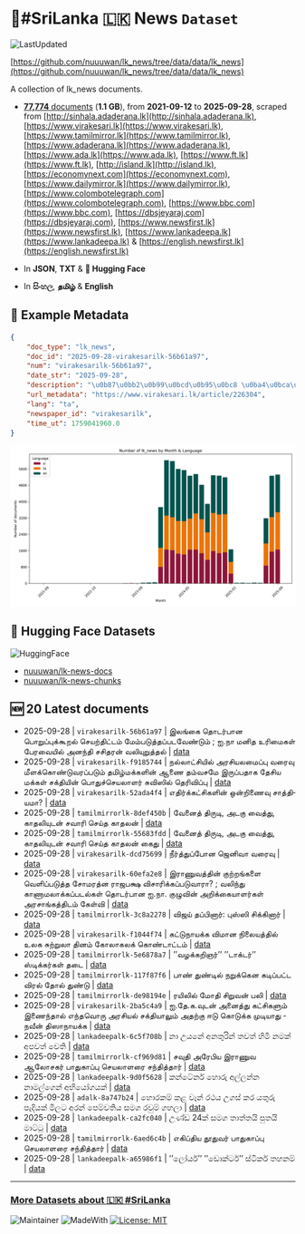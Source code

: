 # 📄#SriLanka 🇱🇰 News `Dataset`

![LastUpdated](https://img.shields.io/badge/last_updated-2025--09--28_12:23:10-green)

[https://github.com/nuuuwan/lk_news/tree/data/data/lk_news](https://github.com/nuuuwan/lk_news/tree/data/data/lk_news)

A collection of lk_news documents.

- [**77,774** documents](https://github.com/nuuuwan/lk_news/tree/data/data/lk_news) (**1.1 GB**), from **2021-09-12** to **2025-09-28**, scraped from [http://sinhala.adaderana.lk](http://sinhala.adaderana.lk), [https://www.virakesari.lk](https://www.virakesari.lk), [https://www.tamilmirror.lk](https://www.tamilmirror.lk), [https://www.adaderana.lk](https://www.adaderana.lk), [https://www.ada.lk](https://www.ada.lk), [https://www.ft.lk](https://www.ft.lk), [http://island.lk](http://island.lk), [https://economynext.com](https://economynext.com), [https://www.dailymirror.lk](https://www.dailymirror.lk), [https://www.colombotelegraph.com](https://www.colombotelegraph.com), [https://www.bbc.com](https://www.bbc.com), [https://dbsjeyaraj.com](https://dbsjeyaraj.com), [https://www.newsfirst.lk](https://www.newsfirst.lk), [https://www.lankadeepa.lk](https://www.lankadeepa.lk) & [https://english.newsfirst.lk](https://english.newsfirst.lk)

- In **JSON**, **TXT** & **🤗 Hugging Face**

- In **සිංහල**, **தமிழ்** & **English**

## 📝 Example Metadata

```json
{
    "doc_type": "lk_news",
    "doc_id": "2025-09-28-virakesarilk-56b61a97",
    "num": "virakesarilk-56b61a97",
    "date_str": "2025-09-28",
    "description": "\u0b87\u0bb2\u0b99\u0bcd\u0b95\u0bc8 \u0ba4\u0bca\u0b9f\u0bb0\u0bcd\u0baa\u0bbe\u0ba9 \u0baa\u0bca\u0bb1\u0bc1\u0baa\u0bcd\u0baa\u0bc1\u0b95\u0bcd\u0b95\u0bc2\u0bb1\u0bb2\u0bcd  \u0b9a\u0bc6\u0baf\u0bb1\u0bcd\u0ba4\u0bbf\u0b9f\u0bcd\u0b9f\u0bae\u0bcd \u0bae\u0bc7\u0bae\u0bcd\u0baa\u0b9f\u0bc1\u0ba4\u0bcd\u0ba4\u0baa\u0bcd\u0baa\u0b9f\u0bb5\u0bc7\u0ba3\u0bcd\u0b9f\u0bc1\u0bae\u0bcd ;  \u0b90.\u0ba8\u0bbe \u0bae\u0ba9\u0bbf\u0ba4 \u0b89\u0bb0\u0bbf\u0bae\u0bc8\u0b95\u0bb3\u0bcd \u0baa\u0bc7\u0bb0\u0bb5\u0bc8\u0baf\u0bbf\u0bb2\u0bcd \u0b85\u0ba9\u0ba8\u0bcd\u0ba4\u0bbf \u0b9a\u0b9a\u0bbf\u0ba4\u0bb0\u0ba9\u0bcd \u0bb5\u0bb2\u0bbf\u0baf\u0bc1\u0bb1\u0bc1\u0ba4\u0bcd\u0ba4\u0bb2\u0bcd",
    "url_metadata": "https://www.virakesari.lk/article/226304",
    "lang": "ta",
    "newspaper_id": "virakesarilk",
    "time_ut": 1759041960.0
}
```

![Chart](https://raw.githubusercontent.com/nuuuwan/lk_news/refs/heads/data/data/lk_news/docs_by_month_and_lang.png)

## 🤗 Hugging Face Datasets

![HuggingFace](https://img.shields.io/badge/-HuggingFace-FDEE21?style=for-the-badge&logo=HuggingFace)

- [nuuuwan/lk-news-docs](https://huggingface.co/datasets/nuuuwan/lk-news-docs)
- [nuuuwan/lk-news-chunks](https://huggingface.co/datasets/nuuuwan/lk-news-chunks)

## 🆕 20 Latest documents

- 2025-09-28 | `virakesarilk-56b61a97` | இலங்கை தொடர்பான பொறுப்புக்கூறல்  செயற்திட்டம் மேம்படுத்தப்படவேண்டும் ;  ஐ.நா மனித உரிமைகள் பேரவையில் அனந்தி சசிதரன் வலியுறுத்தல் | [data](https://github.com/nuuuwan/lk_news/tree/data/data/lk_news/2020s/2025/2025-09-28-virakesarilk-56b61a97)
- 2025-09-28 | `virakesarilk-f9185744` | நல்லாட்சியில் அரசியலமைப்பு  வரைவு மீளக்கொண்டுவரப்படும்  தமிழ்மக்களின் ஆணை தம்வசமே இருப்பதாக தேசிய மக்கள் சக்தியின் பொதுச்செயலாளர்  சுவிஸில் தெரிவிப்பு | [data](https://github.com/nuuuwan/lk_news/tree/data/data/lk_news/2020s/2025/2025-09-28-virakesarilk-f9185744)
- 2025-09-28 | `virakesarilk-52ada4f4` | எதிர்க்­கட்­சி­களின் ஒன்­றி­ணைவு சாத்­தி­யமா? | [data](https://github.com/nuuuwan/lk_news/tree/data/data/lk_news/2020s/2025/2025-09-28-virakesarilk-52ada4f4)
- 2025-09-28 | `tamilmirrorlk-8def450b` | வேனைத் திருடி, அடகு வைத்து, காதலியுடன் சவாரி செய்த காதலன் | [data](https://github.com/nuuuwan/lk_news/tree/data/data/lk_news/2020s/2025/2025-09-28-tamilmirrorlk-8def450b)
- 2025-09-28 | `tamilmirrorlk-55683fdd` | வேனைத் திருடி, அடகு வைத்து, காதலியுடன் சவாரி செய்த காதலன் கைது | [data](https://github.com/nuuuwan/lk_news/tree/data/data/lk_news/2020s/2025/2025-09-28-tamilmirrorlk-55683fdd)
- 2025-09-28 | `virakesarilk-dcd75699` | நீர்த்­துப்­போன ஜெனிவா வரைவு | [data](https://github.com/nuuuwan/lk_news/tree/data/data/lk_news/2020s/2025/2025-09-28-virakesarilk-dcd75699)
- 2025-09-28 | `virakesarilk-60efa2e8` | இராணுவத்தின் குற்றங்களை வெளிப்படுத்த சோமரத்ன ராஜபக்ஷ விசாரிக்கப்படுவாரா? ; வலிந்து காணாமலாக்கப்படல்கள் தொடர்பான ஐ.நா. குழுவின் அறிக்கையாளர்கள் அரசாங்கத்திடம் கேள்வி | [data](https://github.com/nuuuwan/lk_news/tree/data/data/lk_news/2020s/2025/2025-09-28-virakesarilk-60efa2e8)
- 2025-09-28 | `tamilmirrorlk-3c8a2278` | விஜய் தப்பினார்: புஸ்ஸி சிக்கினார் | [data](https://github.com/nuuuwan/lk_news/tree/data/data/lk_news/2020s/2025/2025-09-28-tamilmirrorlk-3c8a2278)
- 2025-09-28 | `virakesarilk-f1044f74` | கட்டுநாயக்க விமான நிலையத்தில் உலக சுற்றுலா தினம் கோலாகலக் கொண்டாட்டம் | [data](https://github.com/nuuuwan/lk_news/tree/data/data/lk_news/2020s/2025/2025-09-28-virakesarilk-f1044f74)
- 2025-09-28 | `tamilmirrorlk-5e6878a7` | ’’வழக்கறிஞர்’’ ’’டாக்டர்’’ ஸ்டிக்கர்கள் தடை | [data](https://github.com/nuuuwan/lk_news/tree/data/data/lk_news/2020s/2025/2025-09-28-tamilmirrorlk-5e6878a7)
- 2025-09-28 | `tamilmirrorlk-117f87f6` | பாண் துண்டில் நறுக்கென கடிப்பட்ட விரல் தோல் துண்டு | [data](https://github.com/nuuuwan/lk_news/tree/data/data/lk_news/2020s/2025/2025-09-28-tamilmirrorlk-117f87f6)
- 2025-09-28 | `tamilmirrorlk-de98194e` | ரயிலில் மோதி சிறுவன் பலி | [data](https://github.com/nuuuwan/lk_news/tree/data/data/lk_news/2020s/2025/2025-09-28-tamilmirrorlk-de98194e)
- 2025-09-28 | `virakesarilk-2ba5c4a9` | ஐ.தே.க.வுடன் அனைத்து கட்சிகளும் இணைந்தால் எந்தவொரு அரசியல் சக்தியாலும் அதற்கு ஈடு கொடுக்க முடியாது - நவீன் திஸாநாயக்க | [data](https://github.com/nuuuwan/lk_news/tree/data/data/lk_news/2020s/2025/2025-09-28-virakesarilk-2ba5c4a9)
- 2025-09-28 | `lankadeepalk-6c5f708b` | නා උයනේ අනතුරින් තවත් හිමි නමක් අපවත් වෙති | [data](https://github.com/nuuuwan/lk_news/tree/data/data/lk_news/2020s/2025/2025-09-28-lankadeepalk-6c5f708b)
- 2025-09-28 | `tamilmirrorlk-cf969d81` | சவுதி அரேபிய இராணுவ ஆலோசகர் பாதுகாப்பு செயலாளரை சந்தித்தார் | [data](https://github.com/nuuuwan/lk_news/tree/data/data/lk_news/2020s/2025/2025-09-28-tamilmirrorlk-cf969d81)
- 2025-09-28 | `lankadeepalk-9d0f5628` | කන්ටේනර් හොරු අල්ලන්න නාමල්ගෙන්  අභියෝගයක් | [data](https://github.com/nuuuwan/lk_news/tree/data/data/lk_news/2020s/2025/2025-09-28-lankadeepalk-9d0f5628)
- 2025-09-28 | `adalk-8a747b24` | හොරකම් කළ වෑන් රථය උගස් කර යතුරු පැදියක් මිලට අරන් පෙම්වතිය සමග රවුම් ගහලා | [data](https://github.com/nuuuwan/lk_news/tree/data/data/lk_news/2020s/2025/2025-09-28-adalk-8a747b24)
- 2025-09-28 | `lankadeepalk-ca2fc040` | උණ්ඩ 24ක් සමග  තාත්තයි පුතයි මාට්ටු | [data](https://github.com/nuuuwan/lk_news/tree/data/data/lk_news/2020s/2025/2025-09-28-lankadeepalk-ca2fc040)
- 2025-09-28 | `tamilmirrorlk-6aed6c4b` | எகிப்திய தூதுவர் பாதுகாப்பு செயலாளரை சந்தித்தார் | [data](https://github.com/nuuuwan/lk_news/tree/data/data/lk_news/2020s/2025/2025-09-28-tamilmirrorlk-6aed6c4b)
- 2025-09-28 | `lankadeepalk-a65986f1` | ’’ලෝයර්’’ ’’ඩොක්ටර්’’  ස්ටිකර්  තහනම් | [data](https://github.com/nuuuwan/lk_news/tree/data/data/lk_news/2020s/2025/2025-09-28-lankadeepalk-a65986f1)

---

### [More Datasets about 🇱🇰 #SriLanka](https://github.com/nuuuwan/lk_datasets)

![Maintainer](https://img.shields.io/badge/maintainer-nuuuwan-red)
![MadeWith](https://img.shields.io/badge/made_with-python-blue)
[![License: MIT](https://img.shields.io/badge/License-MIT-yellow.svg)](https://opensource.org/licenses/MIT)
